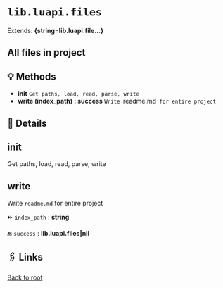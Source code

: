 # `lib.luapi.files`

Extends: **{string=lib.luapi.file...}**

## All files in project

## 💡 Methods

+ **init**
  `Get paths, load, read, parse, write`
+ **write (index_path) : success**
  `Write `readme.md` for entire project`

## 🧩 Details

## init

Get paths, load, read, parse, write

## write

Write `readme.md` for entire project

⏩ `index_path` : **string**

🔚 `success` : **lib.luapi.files|nil**

## 🖇️ Links

[Back to root](../doc/readme.md)
